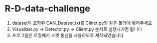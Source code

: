 # R-D-data-challenge

1. dataset이 포함된 CAN_Dataset.txt를 Clinet.py와 같은 폴더에 넣어주세요
2. Visualizer.py -> Detector.py -> Client.py 순서로 실행시키면 됩니다
3. 프로그램은 로컬에서 소켓 통신을 사용하도록 제작되었습니다
